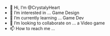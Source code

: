 - 👋 Hi, I’m @CrystalyHeart
- 👀 I’m interested in ... Game Design
- 🌱 I’m currently learning ... Game Dev
- 💞️ I’m looking to collaborate on ... a Video game
- 📫 How to reach me ...

<!---
CrystalyHeart/CrystalyHeart is a ✨ special ✨ repository because its `README.md` (this file) appears on your GitHub profile.
You can click the Preview link to take a look at your changes.
--->

